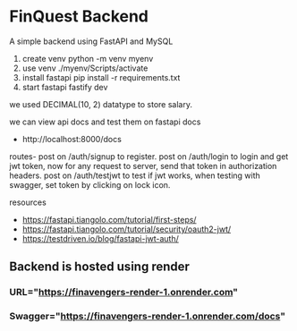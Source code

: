 # FinQuest Backend

A simple backend using FastAPI and MySQL

1. create venv
   python -m venv myenv
2. use venv
   ./myenv/Scripts/activate
3. install fastapi
   pip install -r requirements.txt
4. start fastapi
   fastify dev

we used DECIMAL(10, 2) datatype to store salary.

we can view api docs and test them on fastapi docs
- http://localhost:8000/docs

routes-
post on /auth/signup to register.
post on /auth/login to login and get jwt token, now for any request to server, send that token in authorization headers.
post on /auth/testjwt to test if jwt works, when testing with swagger, set token by clicking on lock icon.

resources
- https://fastapi.tiangolo.com/tutorial/first-steps/
- https://fastapi.tiangolo.com/tutorial/security/oauth2-jwt/
- https://testdriven.io/blog/fastapi-jwt-auth/
 
 
 ## Backend is hosted using render 
 ### URL="https://finavengers-render-1.onrender.com"
 ### Swagger="https://finavengers-render-1.onrender.com/docs"
